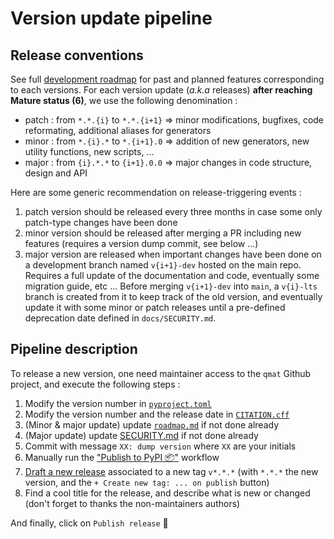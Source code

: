 # Version update pipeline

## Release conventions

See full [development roadmap](./roadmap.md) for past and planned features corresponding to each versions.
For each version update (_a.k.a_ releases) **after reaching Mature status (6)**, we use the following denomination :

- patch : from `*.*.{i}` to `*.*.{i+1}` $\Rightarrow$ minor modifications, bugfixes, code reformating, additional aliases for generators 
- minor : from `*.{i}.*` to `*.{i+1}.0` $\Rightarrow$ addition of new generators, new utility functions, new scripts, ...
- major : from `{i}.*.*` to `{i+1}.0.0` $\Rightarrow$ major changes in code structure, design and API

Here are some generic recommendation on release-triggering events :

1. patch version should be released every three months in case some only patch-type changes have been done
2. minor version should be released after merging a PR including new features (requires a version dump commit, see below ...)
3. major version are released when important changes have been done on a development branch named `v{i+1}-dev` hosted on the main repo. Requires a full update of the documentation and code, eventually some migration guide, etc ... Before merging `v{i+1}-dev` into `main`, a `v{i}-lts` branch is created from it to keep track of the old version, and eventually update it with some minor or patch releases until a pre-defined deprecation date defined in `docs/SECURITY.md`.

## Pipeline description

To release a new version, one need maintainer access to the `qmat` Github project, and execute the following steps :

1. Modify the version number in [`pyproject.toml`](https://github.com/Parallel-in-Time/qmat/blob/main/pyproject.toml)
2. Modify the version number and the release date in [`CITATION.cff`](https://github.com/Parallel-in-Time/qmat/blob/main/CITATION.cff)
3. (Minor & major update) update [`roadmap.md`](https://github.com/Parallel-in-Time/qmat/blob/main/docs/devdoc/roadmap.md) if not done already
4. (Major update) update [SECURITY.md](https://github.com/Parallel-in-Time/qmat/blob/main/docs/SECURITY.md) if not done already
5. Commit with message `XX: dump version` where `XX` are your initials
6. Manually run the ["Publish to PyPI 📦"](https://github.com/Parallel-in-Time/qmat/actions/workflows/publish.yml) workflow
7. [Draft a new release](https://github.com/Parallel-in-Time/qmat/releases/new) associated to a new tag `v*.*.*` (with `*.*.*` the new version, and the `+ Create new tag: ... on publish` button)
8. Find a cool title for the release, and describe what is new or changed (don't forget to thanks the non-maintainers authors)

And finally, click on `Publish release` 🚀
